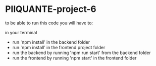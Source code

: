 ﻿# PIIQUANTE-project-6

to be able to run this code you will have to:

in your terminal

- run 'npm install' in the backend folder
- run 'npm install' in the frontend project folder
- run the backend by running 'npm run start' from the backend folder
- run the frontend by running 'npm start' in the frontend folder
